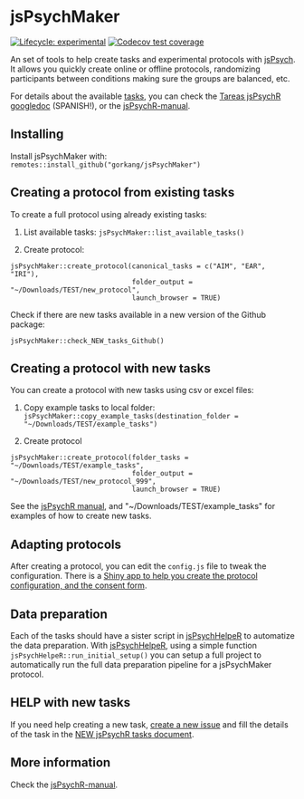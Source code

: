 # jsPsychMaker

<!-- badges: start -->
[![Lifecycle: experimental](https://img.shields.io/badge/lifecycle-experimental-orange.svg)](https://www.tidyverse.org/lifecycle/#experimental)
[![Codecov test coverage](https://codecov.io/gh/gorkang/jsPsychMaker/branch/main/graph/badge.svg)](https://app.codecov.io/gh/gorkang/jsPsychMaker?branch=main)
<!-- badges: end -->


An set of tools to help create tasks and experimental protocols with [jsPsych](https://www.jspsych.org/). It allows you quickly create online or offline protocols, randomizing participants between conditions making sure the groups are balanced, etc.

For details about the available [tasks](https://github.com/gorkang/jsPsychMaker/tree/main/canonical_protocol/tasks), you can check the [Tareas jsPsychR googledoc](https://docs.google.com/spreadsheets/d/1Eo0F4GcmqWZ1cghTpQlA4aHsc8kTABss-HAeimE2IqA/edit#gid=0) (SPANISH!), or the [jsPsychR-manual](https://gorkang.github.io/jsPsychR-manual/jsPsychMaker.html#available-tasks).


## Installing

Install jsPsychMaker with: `remotes::install_github("gorkang/jsPsychMaker")`


## Creating a protocol from existing tasks

To create a full protocol using already existing tasks:  

1) List available tasks: `jsPsychMaker::list_available_tasks()`

2) Create protocol:  

```
jsPsychMaker::create_protocol(canonical_tasks = c("AIM", "EAR", "IRI"),
                              folder_output = "~/Downloads/TEST/new_protocol", 
                              launch_browser = TRUE)
```

 
Check if there are new tasks available in a new version of the Github package: 
 
`jsPsychMaker::check_NEW_tasks_Github()`



## Creating a protocol with new tasks

You can create a protocol with new tasks using csv or excel files:  

1) Copy example tasks to local folder: `jsPsychMaker::copy_example_tasks(destination_folder = "~/Downloads/TEST/example_tasks")`  
  
2) Create protocol
  
```
jsPsychMaker::create_protocol(folder_tasks = "~/Downloads/TEST/example_tasks",
                              folder_output = "~/Downloads/TEST/new_protocol_999", 
                              launch_browser = TRUE)
```

See the [jsPsychR manual](https://gorkang.github.io/jsPsychR-manual/qmd/07-NEWtasks.html), and "~/Downloads/TEST/example_tasks" for examples of how to create new tasks.



## Adapting protocols

After creating a protocol, you can edit the `config.js` file to tweak the configuration. There is a [Shiny app to help you create the protocol configuration, and the consent form](https://gorkang.shinyapps.io/jsPsychMaker_config/).  


## Data preparation

Each of the tasks should have a sister script in [jsPsychHelpeR](https://github.com/gorkang/jsPsychHelpeR) to automatize the data preparation. With [jsPsychHelpeR](https://github.com/gorkang/jsPsychHelpeR), using a simple function `jsPsychHelpeR::run_initial_setup()` you can setup a full project to automatically run the full data preparation pipeline for a jsPsychMaker protocol.  


## HELP with new tasks

If you need help creating a new task, [create a new  issue](https://github.com/gorkang/jsPsychMaker/issues/new?assignees=HeRm4nV&labels=NEW+TASK&template=new-task.md&title=New+task%3A+%5BNAME+OF+THE+TASK%5D) and fill the details of the task in the [NEW jsPsychR tasks document](https://docs.google.com/spreadsheets/d/1LAsyTZ2ZRP_xLiUBkqmawwnKWgy8OCwq4mmWrrc_rpQ/edit#gid=0).  


## More information

Check the [jsPsychR-manual](https://gorkang.github.io/jsPsychR-manual/jsPsychMaker.html).  
